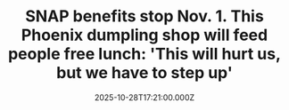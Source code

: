 ---
title: "SNAP benefits stop Nov. 1. This Phoenix dumpling shop will feed people free lunch: 'This will hurt us, but we have to step up'"
date: 2025-10-28T17:21:00.000Z
category: Human Kindness
externalLink: "https://www.goodgoodgood.co/articles/snap-benefits-lovebite-dumplings-phoenix-arizona"
image: ""
excerpt: "“No one should go hungry because of politics,” Lovebite Dumplings said on social media.…"
---